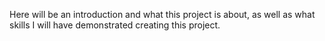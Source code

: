 Here will be an introduction and what this project is about, as well as what skills I will have demonstrated creating this project.
